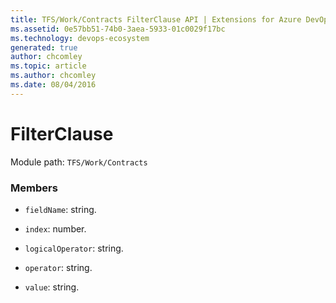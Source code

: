 ```yaml
---
title: TFS/Work/Contracts FilterClause API | Extensions for Azure DevOps Services
ms.assetid: 0e57bb51-74b0-3aea-5933-01c0029f17bc
ms.technology: devops-ecosystem
generated: true
author: chcomley
ms.topic: article
ms.author: chcomley
ms.date: 08/04/2016
---
```


# FilterClause

Module path: `TFS/Work/Contracts`


### Members

* `fieldName`: string. 

* `index`: number. 

* `logicalOperator`: string. 

* `operator`: string. 

* `value`: string. 

